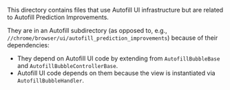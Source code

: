 This directory contains files that use Autofill UI infrastructure but are
related to Autofill Prediction Improvements.

They are in an Autofill subdirectory (as opposed to, e.g.,
`//chrome/browser/ui/autofill_prediction_improvements`) because of their
dependencies:
- They depend on Autofill UI code by extending from `AutofillBubbleBase` and
  `AutofillBubbleControllerBase`.
- Autofill UI code depends on them because the view is instantiated
  via `AutofillBubbleHandler`.
